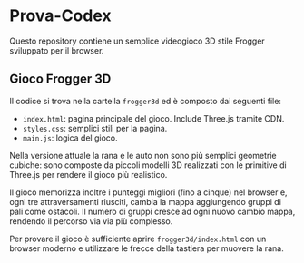 # Prova-Codex

Questo repository contiene un semplice videogioco 3D stile Frogger sviluppato per il browser.

## Gioco Frogger 3D

Il codice si trova nella cartella `frogger3d` ed è composto dai seguenti file:

- `index.html`: pagina principale del gioco. Include Three.js tramite CDN.
- `styles.css`: semplici stili per la pagina.
- `main.js`: logica del gioco.

Nella versione attuale la rana e le auto non sono più semplici geometrie
cubiche: sono composte da piccoli modelli 3D realizzati con le primitive di
Three.js per rendere il gioco più realistico.

Il gioco memorizza inoltre i punteggi migliori (fino a cinque) nel browser e,
ogni tre attraversamenti riusciti, cambia la mappa aggiungendo gruppi di pali
come ostacoli. Il numero di gruppi cresce ad ogni nuovo cambio mappa,
rendendo il percorso via via più complesso.

Per provare il gioco è sufficiente aprire `frogger3d/index.html` con un browser moderno e utilizzare le frecce della tastiera per muovere la rana.
